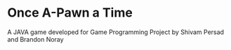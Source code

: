 # Once A-Pawn a Time
A JAVA game developed for Game Programming Project by Shivam Persad and Brandon Noray
